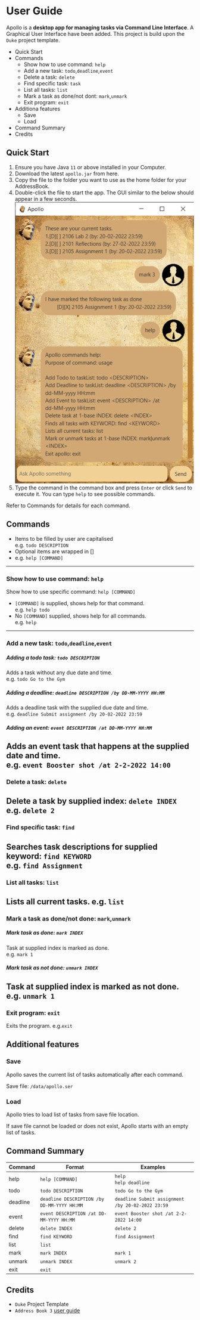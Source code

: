 # User Guide

Apollo is a **desktop app for managing tasks via Command Line Interface**. 
A Graphical User Interface have been added. This project is build upon the `Duke` project template. 

- Quick Start
- Commands
  - Show how to use command: `help`
  - Add a new task: `todo`,`deadline`,`event`
  - Delete a task: `delete`
  - Find specific task: `task`
  - List all tasks: `list`
  - Mark a task as done/not dont: `mark`,`unmark`
  - Exit program: `exit`
- Additiona features
  - Save
  - Load
- Command Summary
- Credits

## Quick Start

1. Ensure you have Java `11` or above installed in your Computer.
2. Download the latest `apollo.jar` from here.
3. Copy the file to the folder you want to use as the home folder for your AddressBook. 
4. Double-click the file to start the app. The GUI similar to the below should appear in a few seconds.
   ![](https://github.com/j4ck990/ip/blob/master/docs/Ui.png)
5. Type the command in the command box and press `Enter` or click `Send` to execute it.
You can type `help` to see possible commands.

Refer to Commands for details for each command. 

## Commands

- Items to be filled by user are capitalised <br/>
 e.g. `todo DESCRIPTION`
- Optional items are wrapped in []
- e.g. `help [COMMAND]`
---
### Show how to use command: `help`
Show how to use specific command: `help [COMMAND]` <br/>
- `[COMMAND]` is supplied, shows help for that command. <br/>
e.g. `help todo`
- No `[COMMAND]` supplied, shows help for all commands. <br/>
e.g. `help`
---
### Add a new task: `todo`,`deadline`,`event`

##### Adding a todo task: `todo DESCRIPTION`
Adds a task without any due date and time. <br/>
e.g. `todo Go to the Gym`

##### Adding a deadline: `deadline DESCRIPTION /by DD-MM-YYYY HH:MM`
Adds a deadline task with the supplied due date and time. <br/>
e.g. `deadline Submit assignment /by 20-02-2022 23:59`

##### Adding an event: `event DESCRIPTION /at DD-MM-YYYY HH:MM`
Adds an event task that happens at the supplied date and time. <br/>
e.g. `event Booster shot /at 2-2-2022 14:00`
---
### Delete a task: `delete`
Delete a task by supplied index: `delete INDEX`<br/>
e.g. `delete 2`
---
### Find specific task: `find`
Searches task descriptions for supplied keyword: `find KEYWORD` <br/>
e.g. `find Assignment`
---
### List all tasks: `list`
Lists all current tasks.
e.g. `list`
---
### Mark a task as done/not done: `mark`,`unmark`
##### Mark task as done: `mark INDEX`
Task at supplied index is marked as done. <br/>
e.g. `mark 1`
##### Mark task as not done: `unmark INDEX`
Task at supplied index is marked as not done. <br/>
e.g. `unmark 1`
---
### Exit program: `exit`
Exits the program. 
e.g.`exit`

## Additional features
### Save
Apollo saves the current list of tasks automatically after each command. 

Save file: `/data/apollo.ser`

### Load
Apollo tries to load list of tasks from save file location. 

If save file cannot be loaded or does not exist, Apollo starts with an empty list of tasks.

## Command Summary
Command | Format | Examples
--- | --- | ---
help | `help [COMMAND]` | `help`<br/>`help deadline`
todo | `todo DESCRIPTION` | `todo Go to the Gym`
deadline | `deadline DESCRIPTION /by DD-MM-YYYY HH:MM` | `deadline Submit assignment /by 20-02-2022 23:59`
event | `event DESCRIPTION /at DD-MM-YYYY HH:MM` | `event Booster shot /at 2-2-2022 14:00`
delete | `delete INDEX` | `delete 2`
find | `find KEYWORD` | `find Assignment`
list | `list`
mark | `mark INDEX` | `mark 1`
unmark | `unmark INDEX` | `unmark 2`
exit | `exit`

## Credits
- `Duke` Project Template
- `Address Book 3` [user guide](https://se-education.org/addressbook-level3/UserGuide.html)